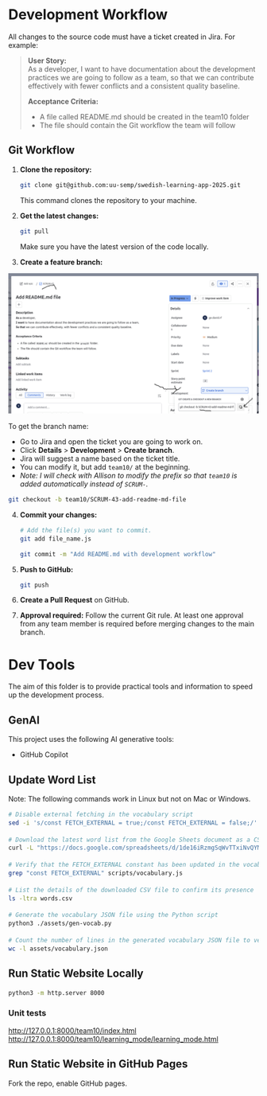 # Development Workflow

All changes to the source code must have a ticket created in Jira. For example:

> **User Story:**  
> As a developer, 
> I want to have documentation about the development practices we are going to follow as a team, 
> so that we can contribute effectively with fewer conflicts and a consistent quality baseline.
>
> **Acceptance Criteria:**
> - A file called README.md should be created in the team10 folder
> - The file should contain the Git workflow the team will follow

## Git Workflow

1. **Clone the repository:**
   
   ```bash
   git clone git@github.com:uu-semp/swedish-learning-app-2025.git
   ```
   This command clones the repository to your machine.

2. **Get the latest changes:**

   ```bash
   git pull
   ```
   Make sure you have the latest version of the code locally.

3. **Create a feature branch:**

 ![Jira Git Integration](dev-tools/readme/Jira-git.png)


   To get the branch name:
   - Go to Jira and open the ticket you are going to work on.
   - Click **Details** > **Development** > **Create branch**.
   - Jira will suggest a name based on the ticket title.
   - You can modify it, but add `team10/` at the beginning.
   - *Note: I will check with Allison to modify the prefix so that `team10` is added automatically instead of `SCRUM-`.*

   ```bash
   git checkout -b team10/SCRUM-43-add-readme-md-file
   ```
  
4. **Commit your changes:**

   ```bash
   # Add the file(s) you want to commit.
   git add file_name.js
   ```

   ```bash
   git commit -m "Add README.md with development workflow"
   ```

5. **Push to GitHub:**

   ```bash
   git push
   ```

6. **Create a Pull Request** on GitHub.

7. **Approval required:** Follow the current Git rule. At least one approval from any team member is required before merging changes to the main branch.


# Dev Tools

The aim of this folder is to provide practical tools and information to speed up the development process.

## GenAI

This project uses the following AI generative tools:

* GitHub Copilot


## Update Word List

Note: The following commands work in Linux but not on Mac or Windows.

```bash
# Disable external fetching in the vocabulary script
sed -i 's/const FETCH_EXTERNAL = true;/const FETCH_EXTERNAL = false;/' scripts/vocabulary.js

# Download the latest word list from the Google Sheets document as a CSV file
curl -L "https://docs.google.com/spreadsheets/d/1de16iRzmgSqWvTTxiNvQYM79sWJBwFJN0Up3Y0allDg/export?format=csv&gid=0" -o words.csv

# Verify that the FETCH_EXTERNAL constant has been updated in the vocabulary script
grep "const FETCH_EXTERNAL" scripts/vocabulary.js

# List the details of the downloaded CSV file to confirm its presence
ls -ltra words.csv

# Generate the vocabulary JSON file using the Python script
python3 ./assets/gen-vocab.py

# Count the number of lines in the generated vocabulary JSON file to verify its content
wc -l assets/vocabulary.json
```


## Run Static Website Locally


```bash
python3 -m http.server 8000
```

### Unit tests

http://127.0.0.1:8000/team10/index.html
http://127.0.0.1:8000/team10/learning_mode/learning_mode.html


## Run Static Website in GitHub Pages

Fork the repo, enable GitHub pages.
